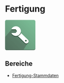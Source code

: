 # Fertigung
![icons_odoo_mrp](assets/icons_odoo_mrp.png)

## Bereiche
- [Fertigung-Stammdaten](Fertigung-Stammdaten.md)

